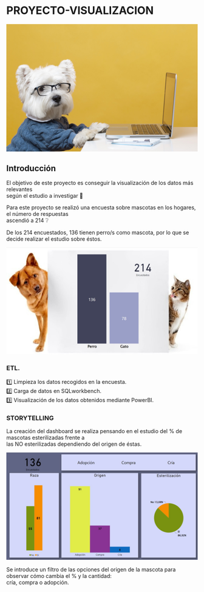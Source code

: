 # PROYECTO-VISUALIZACION
![portada](https://github.com/Barge7/PROYECTO-VISUALIZACION/blob/main/data/cute-little-dog-impersonating-business-person.jpg)

## Introducción

El objetivo de este proyecto es conseguir la visualización de los datos más relevantes  
según el estudio a investigar 🔎  

Para este proyecto se realizó una encuesta sobre mascotas en los hogares, el número de respuestas  
ascendió a 214  ❔

De los 214 encuestados, 136 tienen perro/s como mascota, por lo que se decide realizar el estudio sobre éstos.
  
![portada](https://github.com/Barge7/PROYECTO-VISUALIZACION/blob/main/data/portada.jpg)


### ETL.

1️⃣ Limpieza los datos recogidos en la encuesta.  
2️⃣ Carga de datos en SQLworkbench.  
3️⃣ Visualización de los datos obtenidos mediante PowerBI.  


### STORYTELLING  
  
La creación del dashboard se realiza pensando en el estudio del % de mascotas esterilizadas frente a  
las NO esterilizadas dependiendo del origen de éstas.  

![power](https://github.com/Barge7/PROYECTO-VISUALIZACION/blob/main/data/dashboard.jpg)  

Se introduce un filtro de las opciones del origen de la mascota para observar cómo cambia el % y la cantidad:  
cría, compra o adopción.

